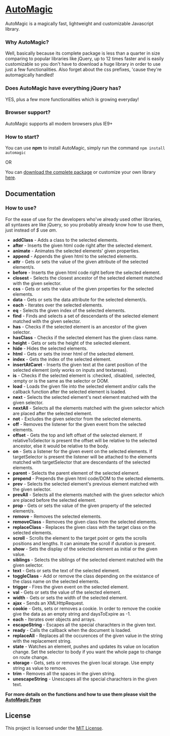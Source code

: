 # [AutoMagic](http://a-jafari.com/Projects/AutoMagic)

AutoMagic is a magically fast, lightweight and customizable Javascript library.

### Why AutoMagic?

Well, basically because its complete package is less than a quarter in size comparing to popular libraries like jQuery, up to 12 times faster and is easily customizable so you don't have to download a huge library in order to use just a few functionalities. Also forget about the css prefixes, 'cause they're automagically handled!

### Does AutoMagic have everything jQuery has?

YES, plus a few more functionalities which is growing everyday!

### Browser support?

AutoMagic supports all modern browsers plus IE9+

### How to start?

You can use **npm** to install AutoMagic, simply run the command `npm install automagic`

OR

You can [download the complete package](http://a-jafari.com/Files/AutoMagic.zip) or customize your own library [here](http://a-jafari.com/Projects/AutoMagic).

## Documentation

### How to use?

For the ease of use for the developers who've already used other libraries, all syntaxes are like jQuery, so you probably already know how to use them, just instead of *$* use *am*.

* **addClass** - Adds a class to the selected elements.
* **after** - Inserts the given html code right after the selected element.
* **animate** - Animates the selected elements' given properties.
* **append** - Appends the given html to the selected elements.
* **attr** - Gets or sets the value of the given attribute of the selected element/s.
* **before** - Inserts the given html code right before the selected element.
* **closest** - Selects the closest ancestor of the selected element matched with the given selector. 
* **css** - Gets or sets the value of the given properties for the selected elements.
* **data** - Gets or sets the data attribute for the selected element/s.
* **each** - Iterates over the selected elements.
* **eq** - Selects the given index of the selected elements.
* **find** - Finds and selects a set of descendants of the selected element matched with the given selector.
* **has** - Checks if the selected element is an ancestor of the given selector.
* **hasClass** - Checks if the selected element has the given class name.
* **height** - Gets or sets the height of the selected element.
* **hide** - Hides the selected elements.
* **html** - Gets or sets the inner html of the selected element.
* **index** - Gets the index of the selected element.
* **insertAtCaret** - Inserts the given text at the caret position of the selected element (only works on inputs and textareas).
* **is** - Checks if the selected element is :checked, :disabled, :selected, :empty or is the same as the selector or DOM.
* **load** - Loads the given file into the selected element and/or calls the callback function after the selected element is loaded.
* **next** - Selects the selected element's next element matched with the given selector.
* **nextAll** - Selects all the elements matched with the given selector which are placed after the selected element.
* **not** - Excludes the given selector from the selected elements.
* **off** - Removes the listener for the given event from the selected elements.
* **offset** - Gets the top and left offset of the selected element. If relativeToSelector is present the offset will be relative to the selected ancestor, else it would be relative to the body.
* **on** - Sets a listener for the given event on the selected elements. If targetSelector is present the listener will be attached to the elements matched with targetSelector that are descendants of the selected elements.
* **parent** - Selects the parent element of the selected element.
* **prepend** - Prepends the given html code/DOM to the selected elements.
* **prev** - Selects the selected element's previous element matched with the given selector.
* **prevAll** - Selects all the elements matched with the given selector which are placed before the selected element.
* **prop** - Gets or sets the value of the given property of the selected element/s.
* **remove** - Removes the selected elements.
* **removeClass** - Removes the given class from the selected elements.
* **replaceClass** - Replaces the given class with the target class on the selected elements.
* **scroll** - Scrolls the element to the target point or gets the scrolls positions and lengths. It can animate the scroll if duration is present.
* **show** - Sets the display of the selected element as initial or the given value.
* **siblings** - Selects the siblings of the selected element matched with the given selector.
* **text** - Gets or sets the text of the selected element.
* **toggleClass** - Add or remove the class depending on the existance of the class name on the selected elements.
* **trigger** - Fires the given event on the selected element.
* **val** - Gets or sets the value of the selected element.
* **width** - Gets or sets the width of the selected element.
* **ajax** - Sends an XMLHttpRequest.
* **cookie** - Gets, sets or removes a cookie. In order to remove the cookie give the data as an empty string and daysToExpire as -1.
* **each** - Iterates over objects and arrays.
* **escapeString** - Escapes all the special charachters in the given text.
* **ready** - Calls the callback when the document is loaded.
* **replaceAll** - Replaces all the occurences of the given value in the string with the replacement string.
* **state** - Watches an element, pushes and updates its value on location change. Set the selector to body if you want the whole page to change on route change.
* **storage** - Gets, sets or removes the given local storage. Use empty string as value to remove.
* **trim** - Removes all the spaces in the given string.
* **unescapeString** - Unescapes all the special charachters in the given text.

**For more details on the functions and how to use them please visit the [AutoMagic Page](http://a-jafari.com/Projects/AutoMagic)**

## License

This project is licensed under the [MIT License](https://raw.githubusercontent.com/Amin52J/AutoMagic/master/LICENSE).